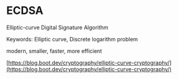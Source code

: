 # ECDSA

Elliptic-curve Digital Signature Algorithm

Keywords: Elliptic curve, Discrete logarithm problem

modern, smaller, faster, more efficient

[https://blog.boot.dev/cryptography/elliptic-curve-cryptography/](https://blog.boot.dev/cryptography/elliptic-curve-cryptography/)
